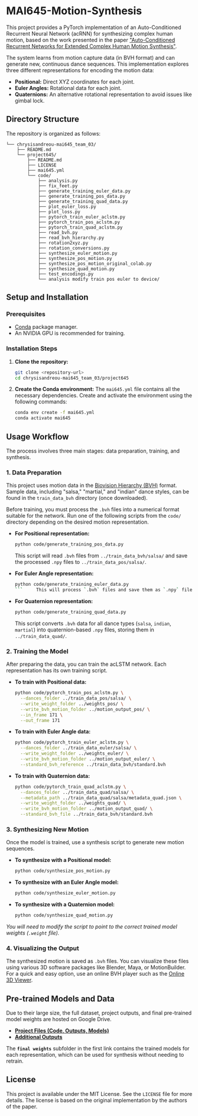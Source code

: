 # MAI645-Motion-Synthesis

This project provides a PyTorch implementation of an Auto-Conditioned Recurrent Neural Network (acRNN) for synthesizing complex human motion, based on the work presented in the paper ["Auto-Conditioned Recurrent Networks for Extended Complex Human Motion Synthesis"](https://arxiv.org/abs/1707.05363).

The system learns from motion capture data (in BVH format) and can generate new, continuous dance sequences. This implementation explores three different representations for encoding the motion data:
*   **Positional:** Direct XYZ coordinates for each joint.
*   **Euler Angles:** Rotational data for each joint.
*   **Quaternions:** An alternative rotational representation to avoid issues like gimbal lock.

## Directory Structure
The repository is organized as follows:
```
└── chrysisandreou-mai645_team_03/
    ├── README.md
    └── project645/
        ├── README.md
        ├── LICENSE
        ├── mai645.yml
        └── code/
            ├── analysis.py
            ├── fix_feet.py
            ├── generate_training_euler_data.py
            ├── generate_training_pos_data.py
            ├── generate_training_quad_data.py
            ├── plot_euler_loss.py
            ├── plot_loss.py
            ├── pytorch_train_euler_aclstm.py
            ├── pytorch_train_pos_aclstm.py
            ├── pytorch_train_quad_aclstm.py
            ├── read_bvh.py
            ├── read_bvh_hierarchy.py
            ├── rotation2xyz.py
            ├── rotation_conversions.py
            ├── synthesize_euler_motion.py
            ├── synthesize_pos_motion.py
            ├── synthesize_pos_motion_original_colab.py
            ├── synthesize_quad_motion.py
            ├── test_encodings.py
            └── analysis modify train pos euler to device/
```

## Setup and Installation

### Prerequisites
*   [Conda](https://docs.conda.io/projects/conda/en/latest/user-guide/install/index.html) package manager.
*   An NVIDIA GPU is recommended for training.

### Installation Steps
1.  **Clone the repository:**
    ```bash
    git clone <repository-url>
    cd chrysisandreou-mai645_team_03/project645
    ```

2.  **Create the Conda environment:**
    The `mai645.yml` file contains all the necessary dependencies. Create and activate the environment using the following commands:
    ```bash
    conda env create -f mai645.yml
    conda activate mai645
    ```

## Usage Workflow

The process involves three main stages: data preparation, training, and synthesis.

### 1. Data Preparation

This project uses motion data in the [Biovision Hierarchy (BVH)](https://en.wikipedia.org/wiki/Biovision_Hierarchy) format. Sample data, including "salsa," "martial," and "indian" dance styles, can be found in the `train_data_bvh` directory (once downloaded).

Before training, you must process the `.bvh` files into a numerical format suitable for the network. Run one of the following scripts from the `code/` directory depending on the desired motion representation.

*   **For Positional representation:**
    ```bash
    python code/generate_training_pos_data.py
    ```
    This script will read `.bvh` files from `../train_data_bvh/salsa/` and save the processed `.npy` files to `../train_data_pos/salsa/`.

*   **For Euler Angle representation:**
    ```bash
    python code/generate_training_euler_data.py
    ```     This will process `.bvh` files and save them as `.npy` files in `../train_data_euler/salsa/`.

*   **For Quaternion representation:**
    ```bash
    python code/generate_training_quad_data.py
    ```
    This script converts `.bvh` data for all dance types (`salsa`, `indian`, `martial`) into quaternion-based `.npy` files, storing them in `../train_data_quad/`.

### 2. Training the Model

After preparing the data, you can train the acLSTM network. Each representation has its own training script.

*   **To train with Positional data:**
    ```bash
    python code/pytorch_train_pos_aclstm.py \
      --dances_folder ../train_data_pos/salsa/ \
      --write_weight_folder ../weights_pos/ \
      --write_bvh_motion_folder ../motion_output_pos/ \
      --in_frame 171 \
      --out_frame 171
    ```

*   **To train with Euler Angle data:**
    ```bash
    python code/pytorch_train_euler_aclstm.py \
      --dances_folder ../train_data_euler/salsa/ \
      --write_weight_folder ../weights_euler/ \
      --write_bvh_motion_folder ../motion_output_euler/ \
      --standard_bvh_reference ../train_data_bvh/standard.bvh 
    ```

*   **To train with Quaternion data:**
    ```bash
    python code/pytorch_train_quad_aclstm.py \
      --dances_folder ../train_data_quad/salsa/ \
      --metadata_path ../train_data_quad/salsa/metadata_quad.json \
      --write_weight_folder ../weights_quad/ \
      --write_bvh_motion_folder ../motion_output_quad/ \
      --standard_bvh_file ../train_data_bvh/standard.bvh
    ```

### 3. Synthesizing New Motion

Once the model is trained, use a synthesis script to generate new motion sequences.

*   **To synthesize with a Positional model:**
    ```bash
    python code/synthesize_pos_motion.py
    ```

*   **To synthesize with an Euler Angle model:**
    ```bash
    python code/synthesize_euler_motion.py
    ```

*   **To synthesize with a Quaternion model:**
    ```bash
    python code/synthesize_quad_motion.py
    ```
    
*You will need to modify the script to point to the correct trained model weights (`.weight` file).*

### 4. Visualizing the Output
The synthesized motion is saved as `.bvh` files. You can visualize these files using various 3D software packages like Blender, Maya, or MotionBuilder. For a quick and easy option, use an online BVH player such as the [Online 3D Viewer](http://lo-th.github.io/olympe/BVH_player.html).

## Pre-trained Models and Data

Due to their large size, the full dataset, project outputs, and final pre-trained model weights are hosted on Google Drive.

*   [**Project Files (Code, Outputs, Models)**](https://drive.google.com/drive/folders/1qNsZ1jETzibiupnLSW3orPf_AzkGtQ3A?usp=sharing)
*   [**Additional Outputs**](https://drive.google.com/drive/folders/1oTZ4W_yMDA3_8ZB-_9wYI_OEWsU2mASB?usp=sharing)

The **`final weights`** subfolder in the first link contains the trained models for each representation, which can be used for synthesis without needing to retrain.

## License
This project is available under the MIT License. See the `LICENSE` file for more details. The license is based on the original implementation by the authors of the paper.
